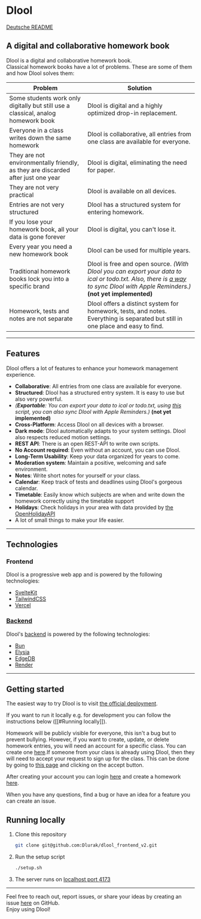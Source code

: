 # Dlool

[Deutsche README](./README.de.md)

## A digital and collaborative homework book

Dlool is a digital and collaborative homework book.  
Classical homework books have a lot of problems. These are some of them and how Dlool solves them:

| Problem                                                                           | Solution                                                                                                                                                                                                                                                   |
| --------------------------------------------------------------------------------- | ---------------------------------------------------------------------------------------------------------------------------------------------------------------------------------------------------------------------------------------------------------- |
| Some students work only digitally but still use a classical, analog homework book | Dlool is digital and a highly optimized drop-in replacement.                                                                                                                                                                                               |
| Everyone in a class writes down the same homework                                 | Dlool is collaborative, all entries from one class are available for everyone.                                                                                                                                                                             |
| They are not environmentally friendly, as they are discarded after just one year  | Dlool is digital, eliminating the need for paper.                                                                                                                                                                                                          |
| They are not very practical                                                       | Dlool is available on all devices.                                                                                                                                                                                                                         |
| Entries are not very structured                                                   | Dlool has a structured system for entering homework.                                                                                                                                                                                                       |
| If you lose your homework book, all your data is gone forever                     | Dlool is digital, you can't lose it.                                                                                                                                                                                                                       |
| Every year you need a new homework book                                           | Dlool can be used for multiple years.                                                                                                                                                                                                                      |
| Traditional homework books lock you into a specific brand                         | Dlool is free and open source. _(With Dlool you can export your data to ical or todo.txt. Also, there is [a way](https://github.com/Dlurak/dlool-scriptable/blob/main/reminders/README.md) to sync Dlool with Apple Reminders.)_ **(not yet implemented)** |
| Homework, tests and notes are not separate                                        | Dlool offers a distinct system for homework, tests, and notes. Everything is separated but still in one place and easy to find.                                                                                                                            |

---

## Features

Dlool offers a lot of features to enhance your homework management experience.

- **Collaborative**: All entries from one class are available for everyone.
- **Structured**: Dlool has a structured entry system. It is easy to use but also very powerful.
- _(**Exportable**: You can export your data to ical or todo.txt,
  using [this](https://github.com/Dlurak/dlool-scriptable/blob/main/reminders/README.md) script, you can also sync Dlool with Apple Reminders.)_ **(not yet implemented)**
- **Cross-Platform**: Access Dlool on all devices with a browser.
- **Dark mode**: Dlool automatically adapts to your system settings. Dlool also respects reduced motion settings.
- **REST API**: There is an open REST-API to write own scripts.
- **No Account required**: Even without an account, you can use Dlool.
- **Long-Term Usability**: Keep your data organized for years to come.
- **Moderation system**: Maintain a positive, welcoming and safe environment.
- **Notes**: Write short notes for yourself or your class.
- **Calendar**: Keep track of tests and deadlines using Dlool's gorgeous calendar.
- **Timetable**: Easily know which subjects are when and write down the homework correctly using the timetable support
- **Holidays**: Check holidays in your area with data provided by [the OpenHolidayAPI](https://www.openholidaysapi.org/en/)
- A lot of small things to make your life easier.

---

## Technologies

### Frontend

Dlool is a progressive web app and is powered by the following technologies:

- [SvelteKit](https://kit.svelte.dev/)
- [TailwindCSS](https://tailwindcss.com/)
- [Vercel](https://vercel.com/)

### [Backend](https://github.com/Dlurak/dlool_backend_v2)

Dlool's [backend](https://github.com/Dlurak/dlool_backend_v2) is powered by the following technologies:

- [Bun](https://bun.sh)
- [Elysia](https://elysiajs.com/)
- [EdgeDB](https://www.edgedb.com/)
- [Render](https://render.com/)

---

## Getting started

The easiest way to try Dlool is to visit [the official deployment](https://dlool.me/).

If you want to run it locally e.g. for development you can follow the instructions below ([[#Running locally]]).

Homework will be publicly visible for everyone, this isn't a bug but to prevent bullying. However, if you want to create, update, or delete homework entries, you will need an account for a specific class. You can create one [here](https://dlool.me/register).If someone from your class is already using Dlool, then they will need to accept your request to sign up for the class. This can be done by going to [this page](https://dlool-frontend.vercel.app/requests/list) and clicking on the accept button.

After creating your account you can login [here](https://dlool.me/login) and create a homework [here](https://dlool.me/homework/).

When you have any questions, find a bug or have an idea for a feature you can create an issue.

## Running locally

1. Clone this repository

   ```bash
   git clone git@github.com:Dlurak/dlool_frontend_v2.git
   ```

2. Run the setup script

   ```bash
   ./setup.sh
   ```

3. The server runs on [localhost port 4173](http://localhost:4173)

---

Feel free to reach out, report issues, or share your ideas by creating an issue [here](https://github.com/Dlurak/dlool_frontend_v2/issues) on GitHub.  
Enjoy using Dlool!
